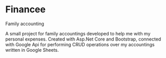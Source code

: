 # Financee
Family accounting

A small project for family accountings developed to help me with my personal expenses. Created with Asp.Net Core and Bootstrap, connected with Google Api for performing CRUD operations over my accountings written in Google Sheets.